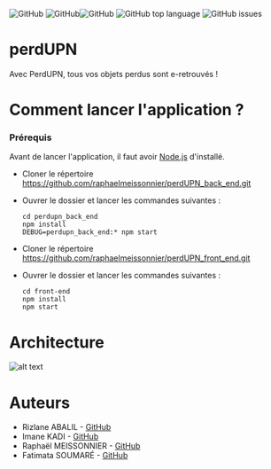 <img alt="GitHub" src="https://img.shields.io/github/license/raphaelmeissonnier/perdUPN_back_end"> <img alt="GitHub" src="https://img.shields.io/github/v/tag/raphaelmeissonnier/perdUPN_back_end?style=plastic"><img alt="GitHub" src="https://img.shields.io/travis/com/raphaelmeissonnier/perdUPN_back_end?style=plastic"> <img alt="GitHub top language" src="https://img.shields.io/github/languages/top/raphaelmeissonnier/perdUPN_back_end"> <img alt="GitHub issues" src="https://img.shields.io/github/issues/raphaelmeissonnier/perdUPN_back_end">

# perdUPN
Avec PerdUPN, tous vos objets perdus sont e-retrouvés !


# Comment lancer l'application ? 

### Prérequis
Avant de lancer l'application, il faut avoir [Node.js](https://nodejs.org/en/) d'installé. 

* Cloner le répertoire https://github.com/raphaelmeissonnier/perdUPN_back_end.git
* Ouvrer le dossier et lancer les commandes suivantes :
    ```
    cd perdupn_back_end
    npm install 
    DEBUG=perdupn_back_end:* npm start
    ```

* Cloner le répertoire https://github.com/raphaelmeissonnier/perdUPN_front_end.git
* Ouvrer le dossier et lancer les commandes suivantes :
   ```
  cd front-end
  npm install 
  npm start
  ```

# Architecture 
![alt text](https://github.com/raphaelmeissonnier/perdUPN_back_end/blob/dev/schemacloud.png?raw=true)

# Auteurs 
* Rizlane ABALIL - [GitHub](https://github.com/RizlaneAbalil)
* Imane KADI - [GitHub](https://github.com/ImnKadi)
* Raphaël MEISSONNIER - [GitHub](https://github.com/meissonnierraphael)
* Fatimata SOUMARÉ - [GitHub](https://github.com/fatilbss)
